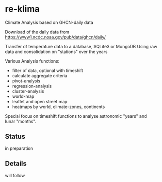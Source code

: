 # re-klima
Climate Analysis based on GHCN-daily data

Download of the daily data from https://www1.ncdc.noaa.gov/pub/data/ghcn/daily/

Transfer of temperature data to a database, SQLite3 or MongoDB
Using raw data and consolidation on "stations" over the years

Various Analysis functions:

- filter of data, optional with timeshift
- calculate aggregate criteria
- pivot-analysis
- regression-analysis
- cluster-analysis
- world-map
- leaflet and open street map
- heatmaps by world, climate-zones, continents

Special focus on timeshift functions to analyse astronomic "years"
and lunar "months".

## Status

in preparation

## Details 

will follow